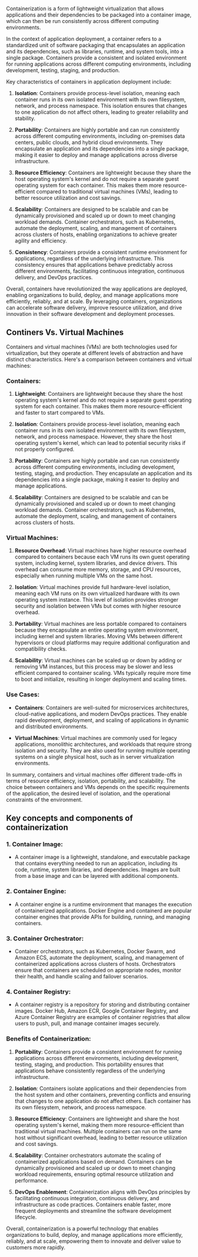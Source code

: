 

Containerization is a form of lightweight virtualization that allows applications and their dependencies to be packaged into a container image, which can then be run consistently across different computing environments. 

In the context of application deployment, a container refers to a standardized unit of software packaging that encapsulates an application and its dependencies, such as libraries, runtime, and system tools, into a single package. Containers provide a consistent and isolated environment for running applications across different computing environments, including development, testing, staging, and production.

Key characteristics of containers in application deployment include:

1. **Isolation**: Containers provide process-level isolation, meaning each container runs in its own isolated environment with its own filesystem, network, and process namespace. This isolation ensures that changes to one application do not affect others, leading to greater reliability and stability.

2. **Portability**: Containers are highly portable and can run consistently across different computing environments, including on-premises data centers, public clouds, and hybrid cloud environments. They encapsulate an application and its dependencies into a single package, making it easier to deploy and manage applications across diverse infrastructure.

3. **Resource Efficiency**: Containers are lightweight because they share the host operating system's kernel and do not require a separate guest operating system for each container. This makes them more resource-efficient compared to traditional virtual machines (VMs), leading to better resource utilization and cost savings.

4. **Scalability**: Containers are designed to be scalable and can be dynamically provisioned and scaled up or down to meet changing workload demands. Container orchestrators, such as Kubernetes, automate the deployment, scaling, and management of containers across clusters of hosts, enabling organizations to achieve greater agility and efficiency.

5. **Consistency**: Containers provide a consistent runtime environment for applications, regardless of the underlying infrastructure. This consistency ensures that applications behave predictably across different environments, facilitating continuous integration, continuous delivery, and DevOps practices.

Overall, containers have revolutionized the way applications are deployed, enabling organizations to build, deploy, and manage applications more efficiently, reliably, and at scale. By leveraging containers, organizations can accelerate software delivery, improve resource utilization, and drive innovation in their software development and deployment processes.


## Continers Vs. Virtual Machines
Containers and virtual machines (VMs) are both technologies used for virtualization, but they operate at different levels of abstraction and have distinct characteristics. Here's a comparison between containers and virtual machines:

### Containers:

1. **Lightweight**: Containers are lightweight because they share the host operating system's kernel and do not require a separate guest operating system for each container. This makes them more resource-efficient and faster to start compared to VMs.

2. **Isolation**: Containers provide process-level isolation, meaning each container runs in its own isolated environment with its own filesystem, network, and process namespace. However, they share the host operating system's kernel, which can lead to potential security risks if not properly configured.

3. **Portability**: Containers are highly portable and can run consistently across different computing environments, including development, testing, staging, and production. They encapsulate an application and its dependencies into a single package, making it easier to deploy and manage applications.

4. **Scalability**: Containers are designed to be scalable and can be dynamically provisioned and scaled up or down to meet changing workload demands. Container orchestrators, such as Kubernetes, automate the deployment, scaling, and management of containers across clusters of hosts.

### Virtual Machines:

1. **Resource Overhead**: Virtual machines have higher resource overhead compared to containers because each VM runs its own guest operating system, including kernel, system libraries, and device drivers. This overhead can consume more memory, storage, and CPU resources, especially when running multiple VMs on the same host.

2. **Isolation**: Virtual machines provide full hardware-level isolation, meaning each VM runs on its own virtualized hardware with its own operating system instance. This level of isolation provides stronger security and isolation between VMs but comes with higher resource overhead.

3. **Portability**: Virtual machines are less portable compared to containers because they encapsulate an entire operating system environment, including kernel and system libraries. Moving VMs between different hypervisors or cloud platforms may require additional configuration and compatibility checks.

4. **Scalability**: Virtual machines can be scaled up or down by adding or removing VM instances, but this process may be slower and less efficient compared to container scaling. VMs typically require more time to boot and initialize, resulting in longer deployment and scaling times.

### Use Cases:

- **Containers**: Containers are well-suited for microservices architectures, cloud-native applications, and modern DevOps practices. They enable rapid development, deployment, and scaling of applications in dynamic and distributed environments.

- **Virtual Machines**: Virtual machines are commonly used for legacy applications, monolithic architectures, and workloads that require strong isolation and security. They are also used for running multiple operating systems on a single physical host, such as in server virtualization environments.

In summary, containers and virtual machines offer different trade-offs in terms of resource efficiency, isolation, portability, and scalability. The choice between containers and VMs depends on the specific requirements of the application, the desired level of isolation, and the operational constraints of the environment.

## Key concepts and components of containerization

### 1. Container Image:
- A container image is a lightweight, standalone, and executable package that contains everything needed to run an application, including its code, runtime, system libraries, and dependencies. Images are built from a base image and can be layered with additional components.

### 2. Container Engine:
- A container engine is a runtime environment that manages the execution of containerized applications. Docker Engine and containerd are popular container engines that provide APIs for building, running, and managing containers.

### 3. Container Orchestrator:
- Container orchestrators, such as Kubernetes, Docker Swarm, and Amazon ECS, automate the deployment, scaling, and management of containerized applications across clusters of hosts. Orchestrators ensure that containers are scheduled on appropriate nodes, monitor their health, and handle scaling and failover scenarios.

### 4. Container Registry:
- A container registry is a repository for storing and distributing container images. Docker Hub, Amazon ECR, Google Container Registry, and Azure Container Registry are examples of container registries that allow users to push, pull, and manage container images securely.

### Benefits of Containerization:

1. **Portability**: Containers provide a consistent environment for running applications across different environments, including development, testing, staging, and production. This portability ensures that applications behave consistently regardless of the underlying infrastructure.

2. **Isolation**: Containers isolate applications and their dependencies from the host system and other containers, preventing conflicts and ensuring that changes to one application do not affect others. Each container has its own filesystem, network, and process namespace.

3. **Resource Efficiency**: Containers are lightweight and share the host operating system's kernel, making them more resource-efficient than traditional virtual machines. Multiple containers can run on the same host without significant overhead, leading to better resource utilization and cost savings.

4. **Scalability**: Container orchestrators automate the scaling of containerized applications based on demand. Containers can be dynamically provisioned and scaled up or down to meet changing workload requirements, ensuring optimal resource utilization and performance.

5. **DevOps Enablement**: Containerization aligns with DevOps principles by facilitating continuous integration, continuous delivery, and infrastructure as code practices. Containers enable faster, more frequent deployments and streamline the software development lifecycle.

Overall, containerization is a powerful technology that enables organizations to build, deploy, and manage applications more efficiently, reliably, and at scale, empowering them to innovate and deliver value to customers more rapidly.
